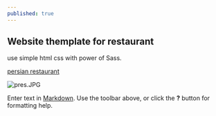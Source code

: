 ```yaml
---
published: true
---
```

## Website themplate for restaurant
use simple html css with power of Sass.

[persian restaurant](https://solgideveloper.github.io/Persian-Restaurant/ "Go to Live")


![pres.JPG]({{site.baseurl}}/_posts/pres.JPG)



Enter text in [Markdown](http://daringfireball.net/projects/markdown/). Use the toolbar above, or click the **?** button for formatting help.
